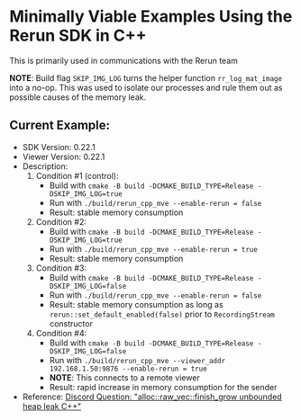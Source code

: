 # Minimally Viable Examples Using the Rerun SDK in C++

This is primarily used in communications with the Rerun team

**NOTE**: Build flag `SKIP_IMG_LOG` turns the helper function `rr_log_mat_image` into a no-op.  This
was used to isolate our processes and rule them out as possible causes of the memory leak.

## Current Example:

- SDK Version: 0.22.1
- Viewer Version: 0.22.1
- Description:
    1. Condition #1 (control):
        * Build with `cmake -B build -DCMAKE_BUILD_TYPE=Release -DSKIP_IMG_LOG=true`
        * Run with `./build/rerun_cpp_mve --enable-rerun = false`
        * Result: stable memory consumption
    2. Condition #2:
        * Build with `cmake -B build -DCMAKE_BUILD_TYPE=Release -DSKIP_IMG_LOG=true`
        * Run with `./build/rerun_cpp_mve --enable-rerun = true`
        * Result: stable memory consumption
    3. Condition #3:
        * Build with `cmake -B build -DCMAKE_BUILD_TYPE=Release -DSKIP_IMG_LOG=false`
        * Run with `./build/rerun_cpp_mve --enable-rerun = false`
        * Result: stable memory consumption as long as `rerun::set_default_enabled(false)` prior to
            `RecordingStream` constructor
    2. Condition #4:
        * Build with `cmake -B build -DCMAKE_BUILD_TYPE=Release -DSKIP_IMG_LOG=false`
        * Run with `./build/rerun_cpp_mve --viewer_addr 192.168.1.50:9876 --enable-rerun = true`
        * **NOTE**: This connects to a remote viewer
        * Result: rapid increase in memory consumption for the sender
- Reference: [Discord Question: "alloc::raw_vec::finish_grow unbounded heap leak C++"](https://discord.com/channels/1062300748202921994/1380251130340315146)
